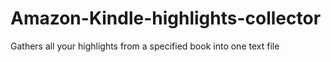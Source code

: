 # Amazon-Kindle-highlights-collector
Gathers all your highlights from a specified book into one text file
